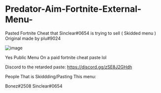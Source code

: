 # Predator-Aim-Fortnite-External-Menu-
Pasted Fortnite Cheat that Sinclear#0654 is trying to sell ( Skidded menu ) Original made by pІu#9024

![image](https://user-images.githubusercontent.com/102735296/201979540-8d99fc05-037c-4e01-8d94-41a232da160f.png)


Yes Public Menu On a paid fortnite cheat paste lol

Discord to the retarded paste: https://discord.gg/zSE8J2GHdh

People That is Skiddding/Pasting This menu:

Bonez#2508
Sinclear#0654 
